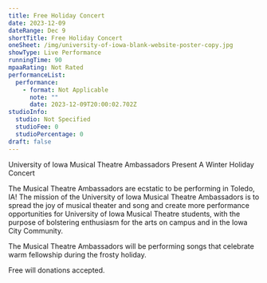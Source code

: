 ```yaml
---
title: Free Holiday Concert
date: 2023-12-09
dateRange: Dec 9
shortTitle: Free Holiday Concert
oneSheet: /img/university-of-iowa-blank-website-poster-copy.jpg
showType: Live Performance
runningTime: 90
mpaaRating: Not Rated
performanceList:
  performance:
    - format: Not Applicable
      note: ""
      date: 2023-12-09T20:00:02.702Z
studioInfo:
  studio: Not Specified
  studioFee: 0
  studioPercentage: 0
draft: false
---
```

University of Iowa Musical Theatre Ambassadors Present A Winter Holiday Concert

The Musical Theatre Ambassadors are ecstatic to be performing in Toledo, IA! The mission of the University of Iowa Musical Theatre Ambassadors is to spread the joy of musical theater and song and create more performance opportunities for University of Iowa Musical Theatre students, with the purpose of bolstering enthusiasm for the arts on campus and in the Iowa City Community. 

The Musical Theatre Ambassadors will be performing songs that celebrate warm fellowship during the frosty holiday.

F﻿ree will donations accepted.